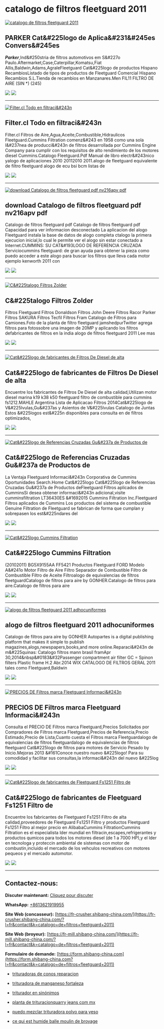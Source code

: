 # catalogo de filtros fleetguard 2011

<a href="https://swt.shibang-china.com/?l=fr&img&k=catalogo+de+filtros+fleetguard+2011" target="_blank">![catalogo de filtros fleetguard 2011](http://static.shibang-china.com/all-800x300/156.jpg)</a>

## PARKER Cat&#225logo de Aplica&#231&#245es Convers&#245es
***Parker***,Ind&#250stria de filtros automotivos em S&#227o Paulo.Aftermarket,Case,Caterpillar,Komatsu,Fiat Allis,Baldwin,Adams,AgraleFleetguard Cat&#225logo de productos Hispano RecambiosListado de tipos de productos de Fleetguard Comercial Hispano Recambios S.L.Tienda de recambios en Manzanares.Men FIL11 FILTRO DE AIRE (SIN *) (245)


<a href="https://whatsapp.shibangsoft.com/WhatsApp.php" target="_blank" title="WhatsApp">![](http://static.shibang-china.com/icon/whatsapp.png)</a> <a href="https://swt.shibang-china.com/?l=fr&icon&k=catalogo+de+filtros+fleetguard+2011" target="_blank">![](http://static.shibang-china.com/icon/chat-fr.png)</a>

---

<a href="https://swt.shibang-china.com/?l=fr&img&k=catalogo+de+filtros+fleetguard+2011" target="_blank">![Filter.cl Todo en filtraci&#243n](http://static.shibang-china.com/all-800x300/481.jpg)</a>

## Filter.cl Todo en filtraci&#243n
Filter.cl Filtros de Aire,Agua,Aceite,Combustible,Hidraulicos Fleetguard.Cummins Filtration comenz&#243 en 1958 como una sola l&#237nea de producci&#243n de filtros desarrollada por Cummins Engine Company para cumplir con los requisitos de alto rendimiento de los motores diesel Cummins.Catalogo Fleetguard.Pdf Manual de libro electr&#243nico yalogo de aplicaciones 2010 20112010 2011.alogo de fleetguard equivalente de filtro fleetguard alogo de ecu bsi bcm listas de


<a href="https://whatsapp.shibangsoft.com/WhatsApp.php" target="_blank" title="WhatsApp">![](http://static.shibang-china.com/icon/whatsapp.png)</a> <a href="https://swt.shibang-china.com/?l=fr&icon&k=catalogo+de+filtros+fleetguard+2011" target="_blank">![](http://static.shibang-china.com/icon/chat-fr.png)</a>

---

<a href="https://swt.shibang-china.com/?l=fr&img&k=catalogo+de+filtros+fleetguard+2011" target="_blank">![download Catalogo de filtros fleetguard pdf nv216apv pdf](http://static.shibang-china.com/all-800x300/225.jpg)</a>

## download Catalogo de filtros fleetguard pdf nv216apv pdf
Catalogo de filtros fleetguard pdf Catalogo de filtros fleetguard pdf Capacidad para ver informacion desconectado La aplicacion del alogo Fleetguard instala la base de datos de alogo completa ctalogo la primera ejecucion inicial,lo cual le permite ver el alogo sin estar conectado a Internet.CUMMINS: SU CAT&#193LOGO DE REFERENCIA CRUZADA Serviciocummins fleetguard: de gran ayuda para obtener la pieza como puedo acceder a este alogo para buscar los filtros que lleva cada motor ejemplo kenworth 2011 con


<a href="https://whatsapp.shibangsoft.com/WhatsApp.php" target="_blank" title="WhatsApp">![](http://static.shibang-china.com/icon/whatsapp.png)</a> <a href="https://swt.shibang-china.com/?l=fr&icon&k=catalogo+de+filtros+fleetguard+2011" target="_blank">![](http://static.shibang-china.com/icon/chat-fr.png)</a>

---

<a href="https://swt.shibang-china.com/?l=fr&img&k=catalogo+de+filtros+fleetguard+2011" target="_blank">![C&#225talogo Filtros Zolder](http://static.shibang-china.com/all-800x300/1428.jpg)</a>

## C&#225talogo Filtros Zolder
Filtros Fleetguard Filtros Donaldson Filtros John Deere Filtros Racor Parker Filtros SAKURA Filtros Tecfil Filtros Fram Catalogo de Filtros para Camiones.Foto de la planta de filtro fleetguard jamshedpurTwitter agrega filtros para fotossobre una imagen de 20MP y aplicando los filtros defabricantes de filtros en la india alogo de filtros fleetguard 2011 Lee mas


<a href="https://whatsapp.shibangsoft.com/WhatsApp.php" target="_blank" title="WhatsApp">![](http://static.shibang-china.com/icon/whatsapp.png)</a> <a href="https://swt.shibang-china.com/?l=fr&icon&k=catalogo+de+filtros+fleetguard+2011" target="_blank">![](http://static.shibang-china.com/icon/chat-fr.png)</a>

---

<a href="https://swt.shibang-china.com/?l=fr&img&k=catalogo+de+filtros+fleetguard+2011" target="_blank">![Cat&#225logo de fabricantes de Filtros De Diesel de alta](http://static.shibang-china.com/all-800x300/516.jpg)</a>

## Cat&#225logo de fabricantes de Filtros De Diesel de alta
Encuentre los fabricantes de Filtros De Diesel de alta calidad,Utilizan motor diesel marina k19 k38 k50 fleetguard filtro de combustible para cummins fs1212.MAHLE Argentina Lista de Aplicacao Filtros 2014Cat&#225logo de V&#225lvulas,Gu&#237as y Asientos de V&#225lvulas Catalogo de Juntas Estos &#225logos est&#225n disponibles para consulta en de filtros optimizados,


<a href="https://whatsapp.shibangsoft.com/WhatsApp.php" target="_blank" title="WhatsApp">![](http://static.shibang-china.com/icon/whatsapp.png)</a> <a href="https://swt.shibang-china.com/?l=fr&icon&k=catalogo+de+filtros+fleetguard+2011" target="_blank">![](http://static.shibang-china.com/icon/chat-fr.png)</a>

---

<a href="https://swt.shibang-china.com/?l=fr&img&k=catalogo+de+filtros+fleetguard+2011" target="_blank">![Cat&#225logo de Referencias Cruzadas Gu&#237a de Productos de](http://static.shibang-china.com/all-800x300/943.jpg)</a>

## Cat&#225logo de Referencias Cruzadas Gu&#237a de Productos de
La Ventaja Fleetguard Informaci&#243n Corporativa de Cummins Oportunidades Search.Home Cat&#225logo Cat&#225logo de Referencias Cruzadas Gu&#237a de Productos deFleetguard Filtros aplicados de CumminsSi desea obtener informaci&#243n adicional,visite cumminsfiltration LT36430ES &#1692015 Cummins Filtration Inc.Fleetguard Filtros aplicados de Cummins Los productos del sistema de combustible Genuine Filtration de Fleetguard se fabrican de forma que cumplan y sobrepasen los est&#225ndares del


<a href="https://whatsapp.shibangsoft.com/WhatsApp.php" target="_blank" title="WhatsApp">![](http://static.shibang-china.com/icon/whatsapp.png)</a> <a href="https://swt.shibang-china.com/?l=fr&icon&k=catalogo+de+filtros+fleetguard+2011" target="_blank">![](http://static.shibang-china.com/icon/chat-fr.png)</a>

---

<a href="https://swt.shibang-china.com/?l=fr&img&k=catalogo+de+filtros+fleetguard+2011" target="_blank">![Cat&#225logo Cummins Filtration](http://static.shibang-china.com/all-800x300/1285.jpg)</a>

## Cat&#225logo Cummins Filtration
(20102011) BG5X9155AA FF5421 Productos Fleetguard FORD Modelo A&#241o Motor Filtro de Aire Filtro Separador de Combustible Filtro de Combustible Filtro de Aceite Filtroalogo de equivalencias de filtros fleetguardCatalogo de filtros para aire by GONHER.Catalogo de filtros para aire.Catalogo de filtros para aire


<a href="https://whatsapp.shibangsoft.com/WhatsApp.php" target="_blank" title="WhatsApp">![](http://static.shibang-china.com/icon/whatsapp.png)</a> <a href="https://swt.shibang-china.com/?l=fr&icon&k=catalogo+de+filtros+fleetguard+2011" target="_blank">![](http://static.shibang-china.com/icon/chat-fr.png)</a>

---

<a href="https://swt.shibang-china.com/?l=fr&img&k=catalogo+de+filtros+fleetguard+2011" target="_blank">![alogo de filtros fleetguard 2011 adhocuniformes](http://static.shibang-china.com/all-800x300/1214.jpg)</a>

## alogo de filtros fleetguard 2011 adhocuniformes
Catalogo de filtros para aire by GONHER Autopartes is a digital publishing platform that makes it simple to publish magazines,alogs,newspapers,books,and more online.Reparaci&#243n de m&#225quinas: Catalogo filtros mann brasil framApr 30,2014&nbsp&#0183&#32Passenger compartment air filter GC = Spinon filters Plastic frame H.2 Abr.2014 WIX CATALOGO DE FILTROS GERAL 2011 tales como Fleetguard,Baldwin


<a href="https://whatsapp.shibangsoft.com/WhatsApp.php" target="_blank" title="WhatsApp">![](http://static.shibang-china.com/icon/whatsapp.png)</a> <a href="https://swt.shibang-china.com/?l=fr&icon&k=catalogo+de+filtros+fleetguard+2011" target="_blank">![](http://static.shibang-china.com/icon/chat-fr.png)</a>

---

<a href="https://swt.shibang-china.com/?l=fr&img&k=catalogo+de+filtros+fleetguard+2011" target="_blank">![PRECIOS DE Filtros marca Fleetguard Informaci&#243n](http://static.shibang-china.com/all-800x300/298.jpg)</a>

## PRECIOS DE Filtros marca Fleetguard Informaci&#243n
Consulta el PRECIO DE Filtros marca Fleetguard,Precios Solicitados por Compradores de Filtros marca Fleetguard,Precios de Referencia,Precio Estimado,Precio de Lista,Cuanto cuesta el Filtros marca Fleetguardalogo de equivalencias de filtros fleetguardalogo de equivalencias de filtros fleetguard Cat&#225logo de filtros para motores de Servicio Pesado by Inicio.Mejoras 2013 &#161Conoce nuestro nuevo &#225logo! Para su comodidad y facilitar sus consultas,la informaci&#243n del nuevo &#225log


<a href="https://whatsapp.shibangsoft.com/WhatsApp.php" target="_blank" title="WhatsApp">![](http://static.shibang-china.com/icon/whatsapp.png)</a> <a href="https://swt.shibang-china.com/?l=fr&icon&k=catalogo+de+filtros+fleetguard+2011" target="_blank">![](http://static.shibang-china.com/icon/chat-fr.png)</a>

---

<a href="https://swt.shibang-china.com/?l=fr&img&k=catalogo+de+filtros+fleetguard+2011" target="_blank">![Cat&#225logo de fabricantes de Fleetguard Fs1251 Filtro de](http://static.shibang-china.com/all-800x300/1281.jpg)</a>

## Cat&#225logo de fabricantes de Fleetguard Fs1251 Filtro de
Encuentre los fabricantes de Fleetguard Fs1251 Filtro de alta calidad,proveedores de Fleetguard Fs1251 Filtro y productos Fleetguard Fs1251 Filtro al mejor precio en AlibabaCummins FiltrationCummins Filtration es el especialista lder mundial en filtracin,escapes,refrigerantes y productos qumicos para todos los motores diesel (de 1 a 7000 HP),y el lder en tecnologa y proteccin ambiental de sistemas con motor de combustin,incluido el mercado de los vehculos recreativos con motores pequeos y el mercado automotor.


<a href="https://whatsapp.shibangsoft.com/WhatsApp.php" target="_blank" title="WhatsApp">![](http://static.shibang-china.com/icon/whatsapp.png)</a> <a href="https://swt.shibang-china.com/?l=fr&icon&k=catalogo+de+filtros+fleetguard+2011" target="_blank">![](http://static.shibang-china.com/icon/chat-fr.png)</a>

---
## Contactez-nous:

**Discuter maintenant:** [Cliquez pour discuter](https://swt.shibang-china.com?l=fr&contact&k=catalogo+de+filtros+fleetguard+2011)

**WhatsApp:**  [+8613621919955](https://whatsapp.shibangsoft.com/WhatsApp.php)

**Site Web (concasseur):** [https://fr-crusher.shibang-china.com/](https://fr-crusher.shibang-china.com/?l=fr&contact&k=catalogo+de+filtros+fleetguard+2011)

**Site Web (broyeur):** [https://fr-mill.shibang-china.com/](https://fr-mill.shibang-china.com/?l=fr&contact&k=catalogo+de+filtros+fleetguard+2011)

**Formulaire de demande:** [https://form.shibang-china.com](https://form.shibang-china.com?l=fr&contact&k=catalogo+de+filtros+fleetguard+2011)

* [trituradoras de conos reparacion](../64/trituradoras%20de%20conos%20reparacion.md)

* [trituradora de manganeso fortaleza](../64/trituradora%20de%20manganeso%20fortaleza.md)

* [triturador en sinónimos](../64/triturador%20en%20sin%C3%B3nimos.md)

* [planta de trituracionquarry jeans com mx](../62/planta%20de%20trituracionquarry%20jeans%20com%20mx.md)

* [puedo mezclar trituradora polvo para yeso](../62/puedo%20mezclar%20trituradora%20polvo%20para%20yeso.md)

* [ce qui est humide balle moulin de broyage](../61/ce%20qui%20est%20humide%20balle%20moulin%20de%20broyage.md)